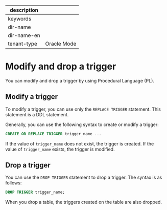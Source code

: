 |description||
|---|---|
|keywords||
|dir-name||
|dir-name-en||
|tenant-type|Oracle Mode|

# Modify and drop a trigger

You can modify and drop a trigger by using Procedural Language (PL).

## Modify a trigger

To modify a trigger, you can use only the `REPLACE TRIGGER` statement. This statement is a DDL statement.

Generally, you can use the following syntax to create or modify a trigger:

```sql
CREATE OR REPLACE TRIGGER trigger_name ...
```

If the value of `trigger_name` does not exist, the trigger is created. If the value of `trigger_name` exists, the trigger is modified.

## Drop a trigger

You can use the `DROP TRIGGER` statement to drop a trigger. The syntax is as follows:

```sql
DROP TRIGGER trigger_name;
```

When you drop a table, the triggers created on the table are also dropped.
